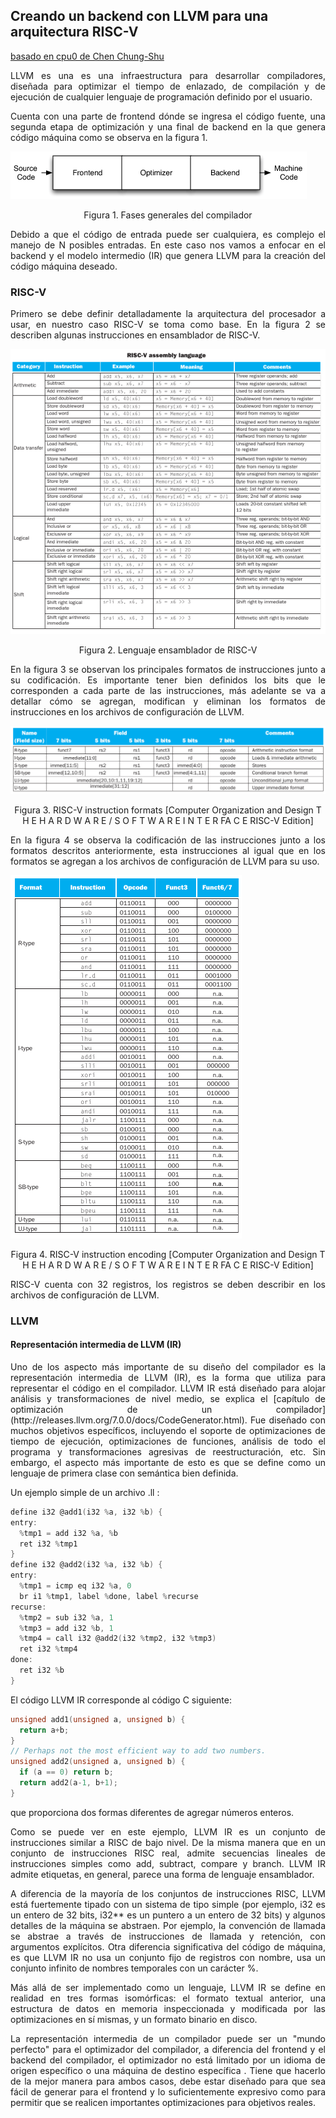 ## Creando un backend con LLVM para una arquitectura RISC-V 

[basado en cpu0 de Chen Chung-Shu](http://jonathan2251.github.io/lbd/about.html)

<p align="justify"> LLVM es una es una infraestructura para desarrollar compiladores, diseñada para optimizar el tiempo de enlazado, de compilación y de ejecución de cualquier lenguaje de programación definido por el usuario. </p>

<p align="justify"> Cuenta con una parte de frontend dónde se ingresa el código fuente, una segunda etapa de optimización y una final de backend en la que genera código máquina como se observa en la figura 1. </p>

![1542138333017](f1.png)

<p align="center"> Figura 1. Fases generales del compilador </p>

<p align="justify"> Debido a que el código de entrada puede ser cualquiera, es complejo el manejo de N posibles entradas. En este caso nos vamos a enfocar en el backend y el modelo intermedio (IR) que genera LLVM para la creación del código máquina deseado.</p>

### RISC-V

<p align="justify"> Primero se debe definir detalladamente la arquitectura del procesador a usar, en nuestro caso RISC-V se toma como base. En la figura 2 se describen algunas instrucciones en ensamblador de RISC-V.</p>

![1542139131304](f2.png)

<p align="center">Figura 2. Lenguaje ensamblador de RISC-V </p>

<p align="justify"> En la figura 3 se observan los principales formatos de instrucciones junto a su codificación. Es importante tener bien definidos los bits que le corresponden a cada parte de las instrucciones, más adelante se va a detallar cómo se agregan, modifican y eliminan los formatos de instrucciones en los archivos de configuración de LLVM. </p>

![1542138622433](f3.png)

<p align="center">Figura 3. RISC-V instruction formats [Computer Organization and Design T H E  H A R D W A R E / S O F T W A R E  I N T E R FA C E RISC-V Edition] </p>

<p align="justify"> En la figura 4 se observa la codificación de las instrucciones junto a los formatos descritos anteriormente, esta instrucciones al igual que en los formatos se agregan a los archivos de configuración de LLVM para su uso. </p>

![1542138702390](f4.png)

<p align="center">Figura 4. RISC-V instruction encoding [Computer Organization and Design T H E  H A R D W A R E / S O F T W A R E  I N T E R FA C E RISC-V Edition] </p>

<p align="justify"> RISC-V cuenta con 32 registros, los registros se deben describir en los archivos de configuración  de LLVM. </p>



### LLVM

#### Representación intermedia de LLVM (IR)

<p align="justify"> Uno de los aspecto más importante de su diseño del compilador es la representación intermedia de LLVM (IR), es la forma que utiliza para representar el código en el compilador. LLVM IR está diseñado para alojar análisis y transformaciones de nivel medio, se explica el [capítulo de optimización de un compilador](http://releases.llvm.org/7.0.0/docs/CodeGenerator.html). Fue diseñado con muchos objetivos específicos, incluyendo el soporte de optimizaciones de tiempo de ejecución, optimizaciones de funciones, análisis de todo el programa y transformaciones agresivas de reestructuración, etc. Sin embargo, el aspecto más importante de esto es que se define como un lenguaje de primera clase con semántica bien definida.  </p>

Un ejemplo simple de un archivo .ll :

```c
define i32 @add1(i32 %a, i32 %b) {
entry:
  %tmp1 = add i32 %a, %b
  ret i32 %tmp1
}
define i32 @add2(i32 %a, i32 %b) {
entry:
  %tmp1 = icmp eq i32 %a, 0
  br i1 %tmp1, label %done, label %recurse
recurse:
  %tmp2 = sub i32 %a, 1
  %tmp3 = add i32 %b, 1
  %tmp4 = call i32 @add2(i32 %tmp2, i32 %tmp3)
  ret i32 %tmp4
done:
  ret i32 %b
}
```

El código LLVM IR corresponde al código C siguiente:

```c
unsigned add1(unsigned a, unsigned b) {
  return a+b;
}
// Perhaps not the most efficient way to add two numbers.
unsigned add2(unsigned a, unsigned b) {
  if (a == 0) return b;
  return add2(a-1, b+1);
}
```

que proporciona dos formas diferentes de agregar números enteros.

<p align="justify"> Como se puede ver en este ejemplo, LLVM IR es un conjunto de instrucciones similar a RISC de bajo nivel. De la misma manera que en un conjunto de instrucciones RISC real, admite secuencias lineales de instrucciones simples como add, subtract, compare y branch. LLVM IR admite etiquetas, en general, parece una forma de lenguaje ensamblador.
</p>

<p align="justify"> A diferencia de la mayoría de los conjuntos de instrucciones RISC, LLVM está fuertemente tipado con un sistema de tipo simple (por ejemplo, i32 es un entero de 32 bits, i32** es un puntero a un entero de 32 bits) y algunos detalles de la máquina se abstraen. Por ejemplo, la convención de llamada se abstrae a través de instrucciones de llamada y retención, con argumentos explícitos. Otra diferencia significativa del código de máquina, es que LLVM IR no usa un conjunto fijo de registros con nombre, usa un conjunto infinito de nombres temporales con un carácter %. </p>

<p align="justify"> Más allá de ser implementado como un lenguaje, LLVM IR se define en realidad en tres formas isomórficas: el formato textual anterior, una estructura de datos en memoria inspeccionada y modificada por las optimizaciones en sí mismas, y un formato binario en disco. </p>

<p align="justify"> La representación intermedia de un compilador puede ser un "mundo perfecto" para el optimizador del compilador, a diferencia del frontend y el backend del compilador, el optimizador no está limitado por un idioma de origen específico o una máquina de destino específica . Tiene que hacerlo de la mejor manera para ambos casos, debe estar diseñado para que sea fácil de generar para el frontend y lo suficientemente expresivo como para permitir que se realicen importantes optimizaciones para objetivos reales. </p>

